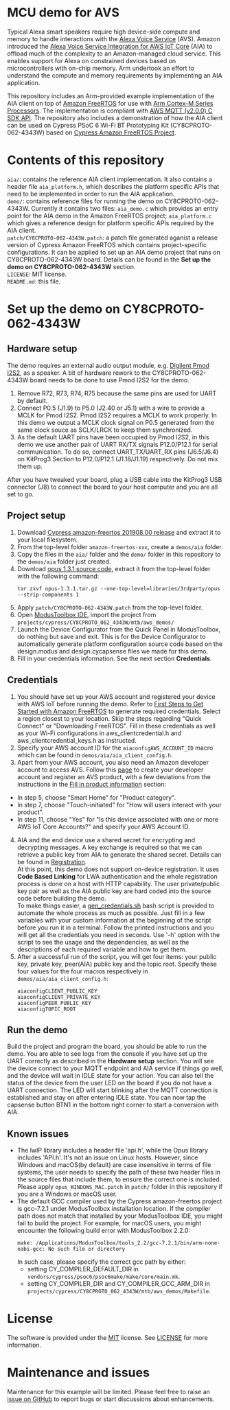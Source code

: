# MCU demo for AVS

Typical Alexa smart speakers require high device-side compute and memory to handle interactions with the [Alexa Voice Service](https://developer.amazon.com/en-US/alexa/alexa-voice-service) (AVS). Amazon introduced the [Alexa Voice Service Integration for AWS IoT Core](https://docs.aws.amazon.com/iot/latest/developerguide/avs-integration-aws-iot.html) (AIA) to offload much of the complexity to an Amazon-managed cloud service. This enables support for Alexa on constrained devices based on microcontrollers with on-chip memory. Arm undertook an effort to understand the compute and memory requirements by implementing an AIA application.

This repository includes an Arm-provided example implementation of the AIA client on top of [Amazon FreeRTOS](https://aws.amazon.com/freertos/) for use with [Arm Cortex-M Series Processors](https://developer.arm.com/ip-products/processors/cortex-m). The implementation is compliant with [AWS MQTT (v2.0.0) C SDK API](https://docs.aws.amazon.com/freertos/latest/lib-ref/c-sdk/mqtt/index.html). The repository also includes a demonstration of how the AIA client can be used on Cypress PSoC 6 Wi-Fi
BT Prototyping Kit (CY8CPROTO-062-4343W) based on [Cypress Amazon FreeRTOS Project](https://github.com/cypresssemiconductorco/amazon-freertos).

# Contents of this repository
`aia/`: contains the reference AIA client implementation. It also contains a header file `aia_platform.h`, which describes the platform specific APIs that need to be implemented in order to run the AIA application.  
`demo/`: contains reference files for running the demo on CY8CPROTO-062-4343W. Currently it contains two files: `aia_demo.c` which provides an entry point for the AIA demo in the Amazon FreeRTOS project; `aia_platform.c` which gives a reference design for platform specific APIs required by the AIA client.  
`patch/CY8CPROTO-062-4343W.patch`: a patch file generated aganist a release version of Cypress Amazon FreeRTOS which contains project-specific configurations. It can be applied to set up an AIA demo project that runs on CY8CPROTO-062-4343W board. Details can be found in the **Set up the demo on CY8CPROTO-062-4343W** section.  
`LICENSE`: MIT license.  
`README.md`: this file.

# Set up the demo on CY8CPROTO-062-4343W

## Hardware setup
The demo requires an external audio output module, e.g. [Digilent Pmod I2S2](https://store.digilentinc.com/pmod-i2s2-stereo-audio-input-and-output/), as a speaker. A bit of hardware rework to the CY8CPROTO-062-4343W board needs to be done to use Pmod I2S2 for the demo.

 1. Remove R72, R73, R74, R75 because the same pins are used for UART by default.
 2. Connect P0.5 (J1.9) to P5.0 (J2.40 or J5.1) with a wire to provide a MCLK for Pmod I2S2. Pmod I2S2 requires a MCLK to work properly. In this demo we output a MCLK clock signal on P0.5 generated from the same clock souce as SCLK/LRCK to keep them synchronized.
 3. As the default UART pins have been occupied by Pmod I2S2, in this demo we use another pair of UART RX/TX signals P12.0/P12.1 for serial communication. To do so, connect UART_TX/UART_RX pins (J6.5/J6.4) on KitProg3 Section to P12.0/P12.1 (J1.18/J1.19) respectively. Do not mix them up.

After you have tweaked your board, plug a USB cable into the KitProg3 USB connector (J8) to connect the board to your host computer and you are all set to go.

## Project setup
 1. Download [Cypress amazon-freertos 201908.00 release](https://github.com/cypresssemiconductorco/amazon-freertos/releases/tag/201908-MTBAFR1941) and extract it to your local filesystem.
 2. From the top-level folder `amazon-freertos-xxx`, create a `demos/aia` folder.
 3. Copy the files in the `aia/` folder and the `demo/` folder in this repository to the `demos/aia` folder just created.
 4. Download [opus 1.3.1 source code](https://archive.mozilla.org/pub/opus/opus-1.3.1.tar.gz), extract it from the top-level folder with the following command:
    ```
    tar zxvf opus-1.3.1.tar.gz --one-top-level=libraries/3rdparty/opus --strip-components 1
    ```
 5. Apply `patch/CY8CPROTO-062-4343W.patch` from the top-level folder.
 6. Open [ModusToolbox IDE](https://www.cypress.com/products/modustoolbox-software-environment), import the project from `projects/cypress/CY8CPROTO_062_4343W/mtb/aws_demos/`
 7. Launch the Device Configurator from the Quick Panel in ModusToolbox, do nothing but save and exit. This is for the Device Configurator to automatically generate platform configuration source code based on the design.modus and design.cycapsense files we made for this demo.
 8. Fill in your credentials information. See the next section **Credentials**.

## Credentials
 1. You should have set up your AWS account and registered your device with AWS IoT before running the demo. Refer to [First Steps to Get Started with Amazon FreeRTOS](https://docs.aws.amazon.com/freertos/latest/userguide/freertos-prereqs.html) to generate required credentials. Select a region closest to your location. Skip the steps regarding "Quick Connect" or "Downloading FreeRTOS". Fill in these credentials as well as your Wi-Fi configurations in aws_clientcredential.h and aws_clientcredential_keys.h as instructed.
 2. Specify your AWS account ID for the `aiaconfigAWS_ACCOUNT_ID` macro which can be found in `demos/aia/aia_client_config.h`.
 3. Apart from your AWS account, you also need an Amazon developer account to access AVS. Follow this [page](https://developer.amazon.com/en-US/docs/alexa/alexa-voice-service/register-a-product.html) to create your developer account and register an AVS product, with a few deviations from the instructions in the [Fill in product information](https://developer.amazon.com/en-US/docs/alexa/alexa-voice-service/register-a-product.html#fill-in-product-information) section:
- In step 5, choose "Smart Home" for "Product category".
- In step 7, choose "Touch-initiated" for "How will users interact with your product".
- In step 11, choose "Yes" for "Is this device associated with one or more AWS IoT Core Accounts?" and specify your AWS Account ID.
 4. AIA and the end device use a shared secret for encrypting and decrypting messages. A key exchange is required so that we can retrieve a public key from AIA to generate the shared secret. Details can be found in [Registration](https://developer.amazon.com/en-US/docs/alexa/alexa-voice-service/avs-for-aws-iot-registration.html).  
 At this point, this demo does not support on-device registration. It uses **Code Based Linking** for LWA authentication and the whole registration process is done on a host with HTTP capability. The user private/public key pair as well as the AIA public key are hard coded into the source code before building the demo.  
 To make things easier, a [gen_credentials.sh](gen_credentials.sh) bash script is provided to automate the whole process as much as possible. Just fill in a few variables with your custom information at the beginning of the script before you run it in a terminal. Follow the printed instructions and you will get all the credentials you need in seconds. Use '-h' option with the script to see the usage and the dependencies, as well as the descriptions of each required variable and how to get them.
 5. After a successful run of the script, you will get four items: your public key, private key, peer(AIA) public key and the topic root. Specify these four values for the four macros respectively in `demos/aia/aia_client_config.h`:
    ```
    aiaconfigCLIENT_PUBLIC_KEY
    aiaconfigCLIENT_PRIVATE_KEY
    aiaconfigPEER_PUBLIC_KEY
    aiaconfigTOPIC_ROOT
    ```

## Run the demo
Build the project and program the board, you should be able to run the demo.
You are able to see logs from the console if you have set up the UART correctly as described in the **Hardware setup** section. You will see the device connect to your MQTT endpoint and AIA service if things go well, and the device will wait in IDLE state for your action. You can also tell the status of the device from the user LED on the board if you do not have a UART connection. The LED will start blinking after the MQTT connection is established and stay on after entering IDLE state. You can now tap the capsense button BTN1 in the bottom right corner to start a conversion with AIA.

## Known issues
- The lwIP library includes a header file 'api.h', while the Opus library includes 'API.h'. It's not an issue on Linux hosts. However, since Windows and macOS(by default) are case insensitive in terms of file systems, the user needs to specify the path of these two header files in the source files that include them, to ensure the correct one is included.
Please apply `opus_WINDOWS_MAC.patch` in `patch/` folder in this repository if you are a Windows or macOS user.
- The default GCC compiler used by the Cypress amazon-freertos project is gcc-7.2.1 under ModusToolbox installation location. If the compiler path does not match that installed by your ModusToolbox IDE, you might fail to build the project. For example, for macOS users, you might encounter the following build error with ModusToolbox 2.2.0:
    ```
    make: /Applications/ModusToolbox/tools_2.2/gcc-7.2.1/bin/arm-none-eabi-gcc: No such file or directory
    ```
  In such case, please specify the correct gcc path by either:
  - setting CY_COMPILER_DEFAULT_DIR in `vendors/cypress/psoc6/psoc6make/make/core/main.mk`.
  - setting CY_COMPILER_DIR and CY_COMPILER_GCC_ARM_DIR in `projects/cypress/CY8CPROTO_062_4343W/mtb/aws_demos/Makefile`.

# License

The software is provided under the [MIT](https://spdx.org/licenses/MIT.html) license. See [LICENSE](LICENSE) for more information.

# Maintenance and issues

Maintenance for this example will be limited. Please feel free to raise an [issue on GitHub](https://github.com/ARM-software/MCU-demo-for-AVS/issues) to report bugs or start discussions about enhancements.
